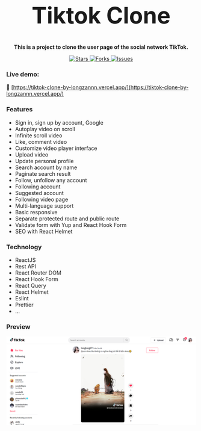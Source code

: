 <h1 align="center" style="font-size: 60px">Tiktok Clone</h1>

<p align="center"><strong>This is a project to clone the user page of the social network TikTok.</strong></p>

<p align="center">
  <a href="https://github.com/tvanlong/tiktok-clone">
    <img alt="Stars" src="https://badgen.net/github/stars/tvanlong/tiktok-clone">
  </a>
  <a href="https://github.com/tvanlong/tiktok-clone">
    <img alt="Forks" src="https://badgen.net/github/forks/tvanlong/tiktok-clone">
  </a>
  <a href="https://github.com/tvanlong/tiktok-clone/issues">
    <img alt="Issues" src="https://badgen.net/github/issues/tvanlong/tiktok-clone">
  </a>
</p>


### Live demo: 

🔗 [https://tiktok-clone-by-longzannn.vercel.app/](https://tiktok-clone-by-longzannn.vercel.app/)

### Features

- Sign in, sign up by account, Google
- Autoplay video on scroll
- Infinite scroll video
- Like, comment video
- Customize video player interface
- Upload video
- Update personal profile
- Search account by name
- Paginate search result
- Follow, unfollow any account
- Following account
- Suggested account
- Following video page
- Multi-language support
- Basic responsive
- Separate protected route and public route
- Validate form with Yup and React Hook Form
- SEO with React Helmet

### Technology

- ReactJS
- Rest API
- React Router DOM
- React Hook Form
- React Query
- React Helmet
- Eslint
- Prettier
- ...

### Preview

![Alt text](src/assets/images/image.png)